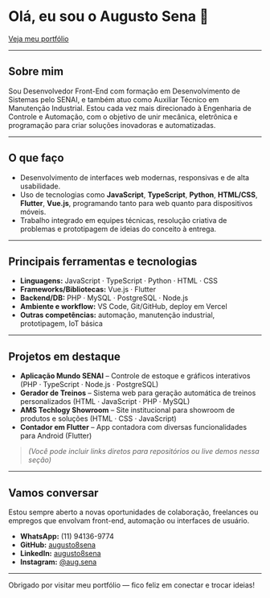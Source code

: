 # Olá, eu sou o Augusto Sena 👋

[Veja meu portfólio](https://senaprojects.vercel.app/)

---

## Sobre mim  
Sou Desenvolvedor Front-End com formação em Desenvolvimento de Sistemas pelo SENAI, e também atuo como Auxiliar Técnico em Manutenção Industrial. Estou cada vez mais direcionado à Engenharia de Controle e Automação, com o objetivo de unir mecânica, eletrônica e programação para criar soluções inovadoras e automatizadas.

---

## O que faço  
- Desenvolvimento de interfaces web modernas, responsivas e de alta usabilidade.  
- Uso de tecnologias como **JavaScript**, **TypeScript**, **Python**, **HTML/CSS**, **Flutter**, **Vue.js**, programando tanto para web quanto para dispositivos móveis.  
- Trabalho integrado em equipes técnicas, resolução criativa de problemas e prototipagem de ideias do conceito à entrega.

---

## Principais ferramentas e tecnologias  
- **Linguagens:** JavaScript · TypeScript · Python · HTML · CSS  
- **Frameworks/Bibliotecas:** Vue.js · Flutter  
- **Backend/DB:** PHP · MySQL · PostgreSQL · Node.js  
- **Ambiente e workflow:** VS Code, Git/GitHub, deploy em Vercel  
- **Outras competências:** automação, manutenção industrial, prototipagem, IoT básica

---

## Projetos em destaque  
- **Aplicação Mundo SENAI** – Controle de estoque e gráficos interativos (PHP · TypeScript · Node.js · PostgreSQL)  
- **Gerador de Treinos** – Sistema web para geração automática de treinos personalizados (HTML · JavaScript · PHP · MySQL)  
- **AMS Techlogy Showroom** – Site institucional para showroom de produtos e soluções (HTML · CSS · JavaScript)  
- **Contador em Flutter** – App contadora com diversas funcionalidades para Android (Flutter)  
> *(Você pode incluir links diretos para repositórios ou live demos nessa seção)*

---

## Vamos conversar  
Estou sempre aberto a novas oportunidades de colaboração, freelances ou empregos que envolvam front-end, automação ou interfaces de usuário.  
- **WhatsApp:** (11) 94136-9774  
- **GitHub:** [augusto8sena](https://github.com/augusto8sena)  
- **LinkedIn:** [augusto8sena](https://www.linkedin.com/in/augusto8sena)  
- **Instagram:** [@aug.sena](https://www.instagram.com/aug.sena)

---

Obrigado por visitar meu portfólio — fico feliz em conectar e trocar ideias!



